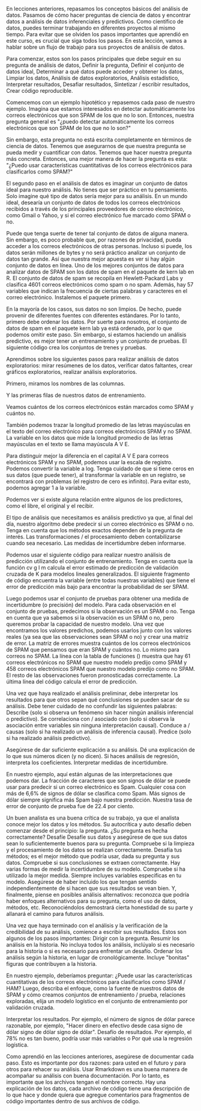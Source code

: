 En lecciones anteriores, repasamos los conceptos básicos del análisis de datos. Pasamos de cómo hacer preguntas de ciencia de datos y encontrar datos a análisis de datos inferenciales y predictivos. Como científico de datos, puedes terminar trabajando en diferentes proyectos al mismo tiempo. Para evitar que se olviden los pasos importantes que aprendió en este curso, es crucial que siga todos los pasos. En esta lección, vamos a hablar sobre un flujo de trabajo para sus proyectos de análisis de datos.

Para comenzar, estos son los pasos principales que debe seguir en su pregunta de análisis de datos, Definir la pregunta, Definir el conjunto de datos ideal, Determinar a qué datos puede acceder y obtener los datos, Limpiar los datos, Análisis de datos exploratorios, Análisis estadístico, Interpretar resultados, Desafiar resultados, Sintetizar / escribir resultados, Crear código reproducible.

Comencemos con un ejemplo hipotético y repasemos cada paso de nuestro ejemplo. Imagina que estamos interesados ​​en detectar automáticamente los correos electrónicos que son SPAM de los que no lo son. Entonces, nuestra pregunta general es "¿puedo detectar automáticamente los correos electrónicos que son SPAM de los que no lo son?"

Sin embargo, esta pregunta no está escrita completamente en términos de ciencia de datos. Tenemos que asegurarnos de que nuestra pregunta se pueda medir y cuantificar con datos. Tenemos que hacer nuestra pregunta más concreta. Entonces, una mejor manera de hacer la pregunta es esta: "¿Puedo usar características cuantitativas de los correos electrónicos para clasificarlos como SPAM?" 

El segundo paso en el análisis de datos es imaginar un conjunto de datos ideal para nuestro análisis. No tienes que ser práctico en tu pensamiento. Solo imagine qué tipo de datos sería mejor para su análisis. En un mundo ideal, desearía un conjunto de datos de todos los correos electrónicos recibidos a través de los principales proveedores de correo electrónico, como Gmail o Yahoo, y si el correo electrónico fue marcado como SPAM o no.

Puede que tenga suerte de tener tal conjunto de datos de alguna manera. Sin embargo, es poco probable que, por razones de privacidad, pueda acceder a los correos electrónicos de otras personas. Incluso si puede, los datos serán millones de bytes y no será práctico analizar un conjunto de datos tan grande. Así que nuestra mejor apuesta es ver si hay algún conjunto de datos en línea. Uno de los mejores conjuntos de datos para analizar datos de SPAM son los datos de spam en el paquete de kern lab en R. El conjunto de datos de spam se recopila en Hewlett-Packard Labs y clasifica 4601 correos electrónicos como spam o no spam. Además, hay 57 variables que indican la frecuencia de ciertas palabras y caracteres en el correo electrónico. Instalemos el paquete primero.

En la mayoría de los casos, sus datos no son limpios. De hecho, puede provenir de diferentes fuentes con diferentes estándares. Por lo tanto, primero debe ordenar los datos. Por suerte para nosotros, el conjunto de datos de spam en el paquete kern lab ya está ordenado, por lo que podemos omitir este paso. Sin embargo, si estamos haciendo un análisis predictivo, es mejor tener un entrenamiento y un conjunto de pruebas. El siguiente código crea los conjuntos de trenes y pruebas.

Aprendimos sobre los siguientes pasos para realizar análisis de datos exploratorios: mirar resúmenes de los datos, verificar datos faltantes, crear gráficos exploratorios, realizar análisis exploratorios.

Primero, miramos los nombres de las columnas.

Y las primeras filas de nuestros datos de entrenamiento.

Veamos cuántos de los correos electrónicos están marcados como SPAM y cuántos no.

También podemos trazar la longitud promedio de las letras mayúsculas en el texto del correo electrónico para correos electrónicos SPAM y no SPAM. La variable en los datos que mide la longitud promedio de las letras mayúsculas en el texto se llama mayúscula A V E.

Para distinguir mejor la diferencia en el capital A V E para correos electrónicos SPAM y no SPAM, podemos usar la escala de registro. Podemos convertir la variable a log. Tenga cuidado de que si tiene ceros en sus datos (que puede tener), al transformar la variable en un registro, se encontrará con problemas (el registro de cero es infinito). Para evitar esto, podemos agregar 1 a la variable.

Podemos ver si existe alguna relación entre algunos de los predictores, como el libre, el original y el recibir.

El tipo de análisis que necesitamos es análisis predictivo ya que, al final del día, nuestro algoritmo debe predecir si un correo electrónico es SPAM o no. Tenga en cuenta que los métodos exactos dependen de la pregunta de interés. Las transformaciones / el procesamiento deben contabilizarse cuando sea necesario. Las medidas de incertidumbre deben informarse.

Podemos usar el siguiente código para realizar nuestro análisis de predicción utilizando el conjunto de entrenamiento. Tenga en cuenta que la función cv g l m calcula el error estimado de predicción de validación cruzada de K para modelos lineales generalizados. El siguiente fragmento de código encuentra la variable (entre todas nuestras variables) que tiene el error de predicción más bajo para encontrar la probabilidad de ser SPAM.

Luego podemos usar el conjunto de pruebas para obtener una medida de incertidumbre (o precisión) del modelo. Para cada observación en el conjunto de pruebas, predecimos si la observación es un SPAM o no. Tenga en cuenta que ya sabemos si la observación es un SPAM o no, pero queremos probar la capacidad de nuestro modelo. Una vez que encontramos los valores predichos, podemos usarlos junto con los valores reales (ya sea que las observaciones sean SPAM o no) y crear una matriz de error. La matriz de errores muestra cuántos de los correos electrónicos de SPAM que pensamos que eran SPAM y cuántos no. Lo mismo para correos no SPAM. La línea con la tabla de funciones () muestra que hay 61 correos electrónicos no SPAM que nuestro modelo predijo como SPAM y 458 correos electrónicos SPAM que nuestro modelo predijo como no SPAM. El resto de las observaciones fueron pronosticadas correctamente. La última línea del código calcula el error de predicción.

Una vez que haya realizado el análisis preliminar, debe interpretar los resultados para que otros sepan qué conclusiones se pueden sacar de su análisis. Debe tener cuidado de no confundir las siguientes palabras: Describe (solo si observa un fenómeno sin hacer ningún análisis inferencial o predictivo). Se correlaciona con / asociado con (solo si observa la asociación entre variables sin ninguna interpretación causal). Conduce a / causas (solo si ha realizado un análisis de inferencia causal). Predice (solo si ha realizado análisis predictivo).

Asegúrese de dar suficiente explicación a su análisis. Dé una explicación de lo que sus números dicen (y no dicen). Si haces análisis de regresión, interpreta los coeficientes. Interpretar medidas de incertidumbre.

En nuestro ejemplo, aquí están algunas de las interpretaciones que podemos dar. La fracción de caracteres que son signos de dólar se puede usar para predecir si un correo electrónico es Spam. Cualquier cosa con más de 6,6% de signos de dólar se clasifica como Spam. Más signos de dólar siempre significa más Spam bajo nuestra predicción. Nuestra tasa de error de conjunto de prueba fue de 22.4 por ciento.

Un buen analista es una buena crítica de su trabajo, ya que el analista conoce mejor los datos y los métodos. Su autocrítica y auto desafío deben comenzar desde el principio: la pregunta. ¿Su pregunta es hecha correctamente? Desafíe Desafíe sus datos y asegúrese de que sus datos sean lo suficientemente buenos para su pregunta. Compruebe si la limpieza y el procesamiento de los datos se realizan correctamente. Desafía tus métodos; es el mejor método que podría usar, dada su pregunta y sus datos. Compruebe si sus conclusiones se extraen correctamente. Hay varias formas de medir la incertidumbre de su modelo. Compruebe si ha utilizado la mejor medida. Siempre incluyes variables especificas en tu modelo. Asegúrese de haber incluido los que tengan sentido independientemente de si hacen que sus resultados se vean bien. Y, finalmente, piense en posibles análisis alternativos: reconozca que podría haber enfoques alternativos para su pregunta, como el uso de datos, métodos, etc. Reconociéndolos demostrará cierta honestidad de su parte y allanará el camino para futuros análisis.

Una vez que haya terminado con el análisis y la verificación de la credibilidad de su análisis, comience a escribir sus resultados. Estos son algunos de los pasos importantes: Dirigir con la pregunta. Resumir los análisis en la historia. No incluya todos los análisis, inclúyalo si es necesario para la historia o si es necesario para enfrentar un desafío. Ordenar los análisis según la historia, en lugar de cronológicamente. Incluye "bonitas"  figuras que contribuyen a la historia.

En nuestro ejemplo, deberíamos preguntar: ¿Puede usar las características cuantitativas de los correos electrónicos para clasificarlos como SPAM / HAM? Luego, describa el enfoque, como la fuente de nuestros datos de SPAM y cómo creamos conjuntos de entrenamiento / prueba, relaciones exploradas, elija un modelo logístico en el conjunto de entrenamiento por validación cruzada.

Interpretar los resultados. Por ejemplo, el número de signos de dólar parece razonable, por ejemplo, "Hacer dinero en efectivo desde casa signo de dólar signo de dólar signo de dólar". Desafío de resultados. Por ejemplo, el 78% no es tan bueno, podría usar más variables o Por qué usa la regresión logística.

Como aprendió en las lecciones anteriores, asegúrese de documentar cada paso. Esto es importante por dos razones: para usted en el futuro y para otros para rehacer su análisis. Usar Rmarkdown es una buena manera de acompañar su análisis con buena documentación. Por lo tanto, es importante que los archivos tengan el nombre correcto. Hay una explicación de los datos, cada archivo de código tiene una descripción de lo que hace y donde quiera que agregue comentarios para fragmentos de código importantes dentro de sus archivos de código.
